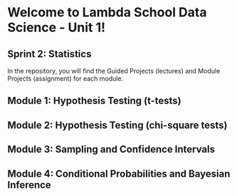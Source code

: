 # Welcome to Lambda School Data Science - Unit 1!

## Sprint 2: Statistics

In the repository, you will find the Guided Projects (lectures) and Module Projects (assignment) for each module.

## Module 1: Hypothesis Testing (t-tests)

## Module 2: Hypothesis Testing (chi-square tests)
  
## Module 3: Sampling and Confidence Intervals

## Module 4: Conditional Probabilities and Bayesian Inference


